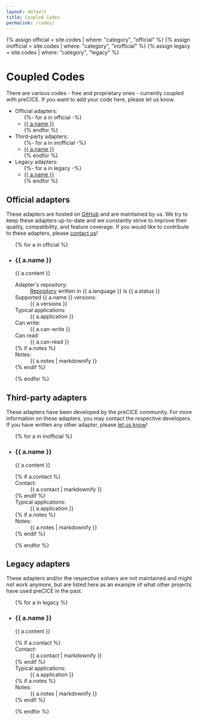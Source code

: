 ```yaml
---
layout: default
title: Coupled Codes
permalink: /codes/
---
```


{% assign official = site.codes | where: "category", "official" %}
{% assign inofficial = site.codes | where: "category", "inofficial" %}
{% assign legacy = site.codes | where: "category", "legacy" %}

# Coupled Codes

There are various codes - free and proprietary ones - currently coupled with preCICE. If you want to add your code here, please let us know.

<ul id="overview">
  <li>
  <span>Official adapters:</span>
    <ul>
    {%- for a in official -%}
      <li>
        <a href="#{{ a.ID }}">{{ a.name }}</a>
      </li>
    {% endfor %}
    </ul>
  </li>

  <li>
  <span>Third-party adapters:</span>
    <ul>
    {%- for a in inofficial -%}
      <li>
        <a href="#{{ a.ID }}">{{ a.name }}</a>
      </li>
    {% endfor %}
    </ul>
  </li>

  <li>
  <span>Legacy adapters:</span>
    <ul>
    {%- for a in legacy -%}
      <li>
        <a href="#{{ a.ID }}">{{ a.name }}</a>
      </li>
    {% endfor %}
    </ul>
  </li>
</ul>

## Official adapters

These adapters are hosted on [GitHub](https://github.com/precice/) and
are maintained by us. We try to keep these adapters up-to-date and we constantly
strive to improve their quality, compatibility, and feature coverage.
If you would like to contribute to these adapters, please [contact us](../resources/#contact)!

<ul class="codeslist">
{% for a in official %}
  <li>
    <h3 id="{{ a.ID }}">{{ a.name }}<i class="fas {%- case a.status -%}
    {% when 'up-to-date'%}
    fa-check-circle
    {% when 'needs-small-updates' %}
    fa-info-circle
    {% when 'experimental' %}
    fa-flask
    {% when 'out-of-date' %}
    fa-minus-circle
    {% else %}
    {%- endcase -%} fa-fw" title="{{ a.status }}"></i></h3>
    <div>
      {{ a.content }}
    </div>
    <dl>
      <dt>Adapter's repository:</dt>
      <dd><a href="{{ a.repository }}">Repository</a> written in {{ a.language }} is {{ a.status }}</dd>
      <dt>Supported {{ a.name }} versions:</dt>
      <dd>{{ a.versions }}</dd>
      <dt>Typical applications:</dt>
      <dd>{{ a.application }}</dd>
      <dt>Can write:</dt>
      <dd>{{ a.can-write }}</dd>
      <dt>Can read:</dt>
      <dd>{{ a.can-read }}</dd>
    {% if a.notes %}
      <dt>Notes:</dt>
      <dd>{{ a.notes | markdownify }}</dd>
    {% endif %}
    </dl>
  </li>
{% endfor %}
</ul>

## Third-party adapters

These adapters have been developed by the preCICE community. For more information
on these adapters, you may contact the respective developers.
If you have written any other adapter, please [let us know](../resources/#contact)!

<ul class="codeslist">
{% for a in inofficial %}
  <li>
    <h3 id="{{ a.ID }}">{{ a.name }}</h3>
    <div>
      {{ a.content }}
    </div>
    <dl>
    {% if a.contact %}
      <dt>Contact:</dt>
      <dd>{{ a.contact | markdownify }}</dd>
    {% endif %}
      <dt>Typical applications:</dt>
      <dd>{{ a.application }}</dd>
    {% if a.notes %}
      <dt>Notes:</dt>
      <dd>{{ a.notes | markdownify }}</dd>
    {% endif %}
    </dl>
  </li>
{% endfor %}
</ul>

## Legacy adapters

These adapters and/or the respective solvers are not maintained and might not work anymore, but are
listed here as an example of what other projects have used preCICE in the past.

<ul class="codeslist">
{% for a in legacy %}
  <li>
    <h3 id="{{ a.ID }}">{{ a.name }}</h3>
    <div>
      {{ a.content }}
    </div>
    <dl>
    {% if a.contact %}
      <dt>Contact:</dt>
      <dd>{{ a.contact | markdownify }}</dd>
    {% endif %}
      <dt>Typical applications:</dt>
      <dd>{{ a.application }}</dd>
    {% if a.notes %}
      <dt>Notes:</dt>
      <dd>{{ a.notes | markdownify }}</dd>
    {% endif %}
    </dl>
  </li>
{% endfor %}
</ul>

